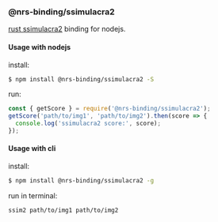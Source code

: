 ### @nrs-binding/ssimulacra2
[rust ssimulacra2](https://github.com/rust-av/ssimulacra2_bin) binding for nodejs.

#### Usage with nodejs

install:
```bash
$ npm install @nrs-binding/ssimulacra2 -S
```

run:
```js
const { getScore } = require('@nrs-binding/ssimulacra2');
getScore('path/to/img1', 'path/to/img2').then(score => {
  console.log('ssimulacra2 score:', score);
});
```

#### Usage with cli

install:
```bash
$ npm install @nrs-binding/ssimulacra2 -g
```

run in terminal:
```bash
ssim2 path/to/img1 path/to/img2
```
